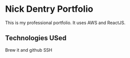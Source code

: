 # Nick Dentry Portfolio

This is my professional portfolio.  It uses AWS and ReactJS.

## Technologies USed

Brew
it and github
SSH
